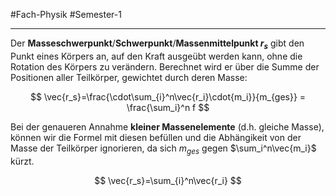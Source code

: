 #Fach-Physik  #Semester-1

---

Der **Masseschwerpunkt**/**Schwerpunkt**/**Massenmittelpunkt $r_s$** gibt den Punkt eines Körpers an, auf den Kraft ausgeübt werden kann, ohne die Rotation des Körpers zu verändern. Berechnet wird er über die Summe der Positionen aller Teilkörper, gewichtet durch deren Masse:

$$
\vec{r_s}=\frac{\cdot\sum_{i}^n\vec{r_i}\cdot{m_i}}{m_{ges}} = \frac{\sum_i}^n f
$$

Bei der genaueren Annahme **kleiner Massenelemente** (d.h. gleiche Masse), können wir die Formel mit diesen befüllen und die Abhängikeit von der Masse der Teilkörper ignorieren, da sich $m_{ges}$ gegen $\sum_i^n\vec{m_i}$ kürzt.

$$
\vec{r_s}=\sum_{i}^n\vec{r_i}
$$